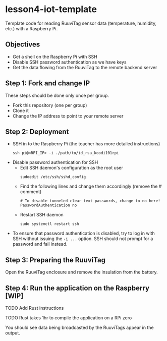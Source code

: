 # lesson4-iot-template

Template code for reading RuuviTag sensor data (temperature, humidity, etc.) with a Raspberry Pi.

## Objectives

- Get a shell on the Raspberry Pi with SSH
- Disable SSH password authentication as we have keys
- Get the data flowing from the RuuviTag to the remote backend server

## Step 1: Fork and change IP

These steps should be done only once per group.

- Fork this repository (one per group)
- Clone it
- Change the IP address to point to your remote server

## Step 2: Deployment

- SSH in to the Raspberry Pi (the teacher has more detailed instructions)
  ```shell
  ssh pi@<RPI_IP> -i ./path/to/id_rsa_koodi101rpi
  ```
- Disable password authentication for SSH
  - Edit SSH daemon's configuration as the root user
    ```shell
    sudoedit /etc/ssh/sshd_config
    ```
  - Find the following lines and change them accordingly (remove the # comment)
    ```
    # To disable tunneled clear text passwords, change to no here!
    PasswordAuthentication no
    ```
  - Restart SSH daemon
    ```shell
    sudo systemctl restart ssh
    ```
- To ensure that password authentication is disabled, try to log in with SSH without issuing the `-i ...` option. SSH should not prompt for a password and fail instead.

## Step 3: Preparing the RuuviTag

Open the RuuviTag enclosure and remove the insulation from the battery.

## Step 4: Run the application on the Raspberry [WIP]

TODO Add Rust instructions

TODO Rust takes 1hr to compile the application on a RPi zero

You should see data being broadcasted by the RuuviTags appear in the output.
